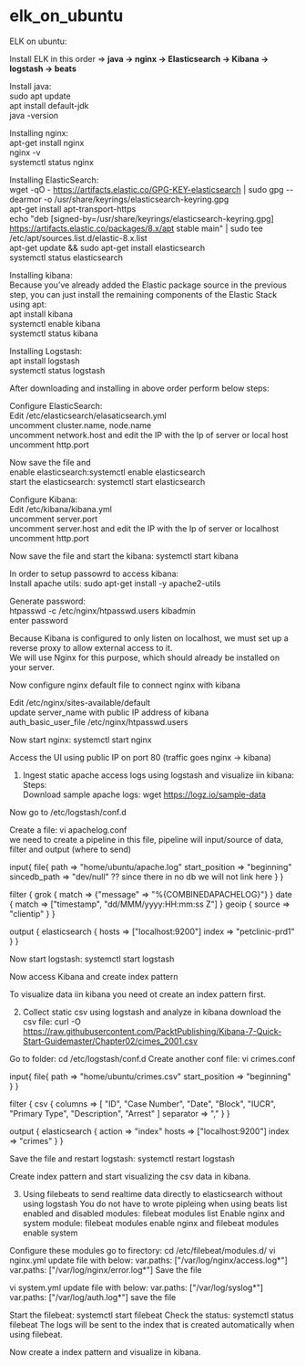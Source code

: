 # elk_on_ubuntu

ELK on ubuntu:

Install ELK in this order => **java -> nginx -> Elasticsearch -> Kibana -> logstash -> beats**

Install java:  
sudo apt update  
apt install default-jdk  
java -version


Installing nginx:  
apt-get install nginx  
nginx -v  
systemctl status nginx


Installing ElasticSearch:  
wget -qO - https://artifacts.elastic.co/GPG-KEY-elasticsearch | sudo gpg --dearmor -o /usr/share/keyrings/elasticsearch-keyring.gpg  
apt-get install apt-transport-https  
echo "deb [signed-by=/usr/share/keyrings/elasticsearch-keyring.gpg] https://artifacts.elastic.co/packages/8.x/apt stable main" | sudo tee /etc/apt/sources.list.d/elastic-8.x.list  
apt-get update && sudo apt-get install elasticsearch  
systemctl status elasticsearch  

Installing kibana:  
Because you’ve already added the Elastic package source in the previous step, you can just install the remaining components of the Elastic Stack using apt:   
apt install kibana  
systemctl enable kibana  
systemctl status kibana  

Installing Logstash:  
apt install logstash  
systemctl status logstash  


After downloading and installing in above order perform below steps:  

Configure ElasticSearch:  
Edit /etc/elasticsearch/elasaticsearch.yml  
uncomment cluster.name, node.name  
uncomment network.host and edit the IP with the Ip of server or local host  
uncomment http.port  

Now save the file  and  
enable elasticsearch:systemctl enable elasticsearch  
start the elasticsearch: systemctl start elasticsearch  


Configure Kibana:  
Edit /etc/kibana/kibana.yml   
uncomment server.port  
uncomment server.host and edit the IP with the Ip of server or localhost  
uncomment http.port  

Now save the file and start the kibana: systemctl start kibana  


In order to setup passowrd to access kibana:  
Install apache utils: sudo apt-get install -y apache2-utils  

Generate password:  
htpasswd -c /etc/nginx/htpasswd.users kibadmin  
enter password  

Because Kibana is configured to only listen on localhost, we must set up a reverse proxy to allow external access to it.   
We will use Nginx for this purpose, which should already be installed on your server.  

Now configure nginx default file to connect nginx with kibana  

Edit /etc/nginx/sites-available/default  
update server_name with public IP address of kibana  
auth_basic_user_file /etc/nginx/htpasswd.users  


Now start nginx: systemctl start nginx  

Access the UI using public IP on port 80 (traffic goes nginx -> kibana)  


1. Ingest static apache access logs using logstash and visualize iin kibana:  
Steps:  
Download sample apache logs: wget https://logz.io/sample-data  

Now go to /etc/logstash/conf.d  

Create a file: vi apachelog.conf  
we need to create a pipeline in this file, pipeline will input/source of data, filter and output (where to send)  

input{
 file{
	path => "home/ubuntu/apache.log"
	start_position => "beginning"
	sincedb_path => "dev/null"  ?? since there in no db we will not link here
	}
	}
	
filter {
	grok {
		match => {"message" => "%{COMBINEDAPACHELOG}"}
		}
	date {
		match => ["timestamp", "dd/MMM/yyyy:HH:mm:ss Z"]
		}
	geoip {
		source => "clientip"
			}
		}
			
output {
	elasticsearch { 
		hosts => ["localhost:9200"]
		index => "petclinic-prd1"
		}
	}
	
Now start logstash: systemctl start logstash

Now access Kibana and create index pattern

To visualize data iin kibana you need ot create an index pattern first.



2. Collect static csv using logstash and analyze in kibana
download the csv file: curl -O https://raw.githubusercontent.com/PacktPublishing/Kibana-7-Quick-Start-Guidemaster/Chapter02/cimes_2001.csv

Go to folder: cd /etc/logstash/conf.d
Create another conf file: vi crimes.conf

input{
 file{
	path => "home/ubuntu/crimes.csv"
	start_position => "beginning"
	}
	}
	
filter {
	csv {
		columns => [
					"ID",
					"Case Number",
					"Date",
					"Block",
					"IUCR",
					"Primary Type",
					"Description",
					"Arrest"
					]
		separator => ","
		}
	}
			
output {
	elasticsearch { 
		action => "index"
		hosts => ["localhost:9200"]
		index => "crimes"
		}
	}
	
Save the file and restart logstash: systemctl restart logstash

Create index pattern and start visualizing the csv data in kibana.


3. Using filebeats to send realtime data directly to elasticsearch without using logstash
You do not have to wrote pipleing when using beats
list enabled and disabled modules: filebeat modules list
Enable nginx and system module: filebeat  modules enable nginx and filebeat  modules enable system

Configure these modules
go to firectory: cd /etc/filebeat/modules.d/
vi nginx.yml
update file with below:
var.paths: ["/var/log/nginx/access.log*"]
var.paths: ["/var/log/nginx/error.log*"]
Save the file

vi system.yml
update file with below:
var.paths: ["/var/log/syslog*"]
var.paths: ["/var/log/auth.log*"]
save the file

Start the filebeat: systemctl start filebeat
Check the status: systemctl status filebeat
The logs will be sent to the index that is created automatically when using filebeat.

Now create a index pattern and visualize in kibana.
